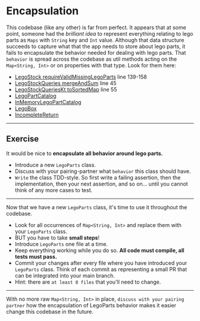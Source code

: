 # Encapsulation

This codebase (like any other) is far from perfect. It appears that at some point, someone had the _brilliant idea_ to
represent everything relating to lego parts as `Maps` with `String` key and `Int` value. Although that data structure
succeeds to capture what that the app needs to store about lego parts, it fails to encapsulate the behavior needed for
dealing with lego parts. That `behavior` is spread across the codebase as util methods acting on the `Map<String, Int>`
or on properties with that type. Look for them here:

- [LegoStock requireValidMissingLegoParts](src/main/java/eu/luminis/workshop/smallsteps/logic/domainservice/LegoStock.java)
  line 139-158
- [LegoStockQueries mergeAndSum](src/main/java/eu/luminis/workshop/smallsteps/logic/appservice/LegoStockQueries.java)
  line 45
- [LegoStockQueriesKt toSortedMap](src/main/java/eu/luminis/workshop/smallsteps/logic/appservice/LegoStockQueries.java)
  line 55
- [LegoPartCatalog](src/main/java/eu/luminis/workshop/smallsteps/logic/domainservice/catalog/LegoPartCatalog.java)
- [InMemoryLegoPartCatalog](src/main/java/eu/luminis/workshop/smallsteps/persistence/InMemoryLegoPartCatalog.java)
- [LegoBox](src/main/java/eu/luminis/workshop/smallsteps/logic/domainservice/state/LegoBox.java)
- [IncompleteReturn](src/main/java/eu/luminis/workshop/smallsteps/logic/domainservice/state/IncompleteReturn.java)

---

## Exercise

It would be nice to **encapsulate all behavior around lego parts.**

- Introduce a new `LegoParts` class.
- Discuss with your pairing-partner what `behavior` this class should have.
- `Write` the class TDD-style. So first write a failing assertion, then the implementation, then your next assertion,
  and so on... until you cannot think of any more cases to test.

---

Now that we have a new `LegoParts` class, it's time to use it throughout the codebase.

- Look for all occurrences of `Map<String, Int>` and replace them with your `LegoParts` class.
- BUT you have to take **small steps**!
- Introduce `LegoParts` one file at a time.
- Keep everything working while you do so. **All code must compile, all tests must pass.**
- Commit your changes after every file where you have introduced your `LegoParts` class. Think of each commit as
  representing a small PR that can be integrated into your main branch.
- Hint: there are `at least 8 files` that you'll need to change.

---

With no more raw `Map<String, Int>` in place, `discuss with your pairing partner` how the encapsulation of LegoParts
behavior makes it easier change this codebase in the future.
